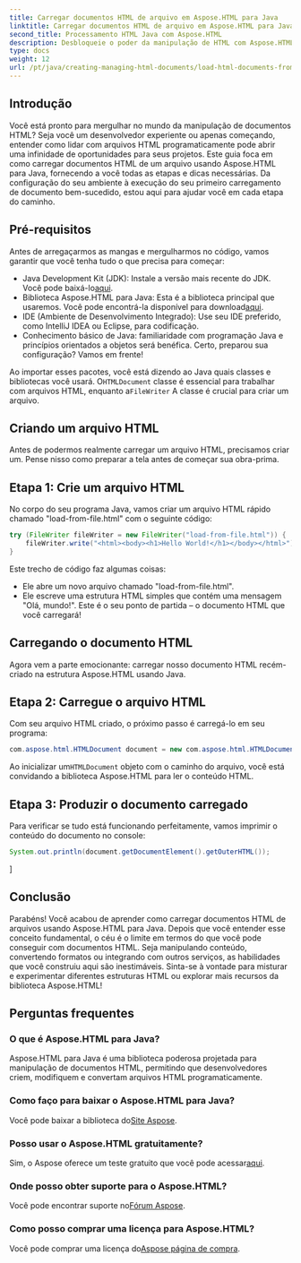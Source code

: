 ```yaml
---
title: Carregar documentos HTML de arquivo em Aspose.HTML para Java
linktitle: Carregar documentos HTML de arquivo em Aspose.HTML para Java
second_title: Processamento HTML Java com Aspose.HTML
description: Desbloqueie o poder da manipulação de HTML com Aspose.HTML para Java. Aprenda a carregar documentos HTML de arquivos com tutoriais passo a passo.
type: docs
weight: 12
url: /pt/java/creating-managing-html-documents/load-html-documents-from-file/
---
```

## Introdução
Você está pronto para mergulhar no mundo da manipulação de documentos HTML? Seja você um desenvolvedor experiente ou apenas começando, entender como lidar com arquivos HTML programaticamente pode abrir uma infinidade de oportunidades para seus projetos. Este guia foca em como carregar documentos HTML de um arquivo usando Aspose.HTML para Java, fornecendo a você todas as etapas e dicas necessárias. Da configuração do seu ambiente à execução do seu primeiro carregamento de documento bem-sucedido, estou aqui para ajudar você em cada etapa do caminho.
## Pré-requisitos
Antes de arregaçarmos as mangas e mergulharmos no código, vamos garantir que você tenha tudo o que precisa para começar:
-  Java Development Kit (JDK): Instale a versão mais recente do JDK. Você pode baixá-lo[aqui](https://www.oracle.com/java/technologies/javase-jdk11-downloads.html).
-  Biblioteca Aspose.HTML para Java: Esta é a biblioteca principal que usaremos. Você pode encontrá-la disponível para download[aqui](https://releases.aspose.com/html/java/).
- IDE (Ambiente de Desenvolvimento Integrado): Use seu IDE preferido, como IntelliJ IDEA ou Eclipse, para codificação.
- Conhecimento básico de Java: familiaridade com programação Java e princípios orientados a objetos será benéfica.
Certo, preparou sua configuração? Vamos em frente!

 Ao importar esses pacotes, você está dizendo ao Java quais classes e bibliotecas você usará. O`HTMLDocument` classe é essencial para trabalhar com arquivos HTML, enquanto a`FileWriter` A classe é crucial para criar um arquivo.
## Criando um arquivo HTML
Antes de podermos realmente carregar um arquivo HTML, precisamos criar um. Pense nisso como preparar a tela antes de começar sua obra-prima.
## Etapa 1: Crie um arquivo HTML
No corpo do seu programa Java, vamos criar um arquivo HTML rápido chamado "load-from-file.html" com o seguinte código:
```java
try (FileWriter fileWriter = new FileWriter("load-from-file.html")) {
    fileWriter.write("<html><body><h1>Hello World!</h1></body></html>");
}
```
Este trecho de código faz algumas coisas:
- Ele abre um novo arquivo chamado "load-from-file.html".
- Ele escreve uma estrutura HTML simples que contém uma mensagem "Olá, mundo!".
Este é o seu ponto de partida – o documento HTML que você carregará!
## Carregando o documento HTML
Agora vem a parte emocionante: carregar nosso documento HTML recém-criado na estrutura Aspose.HTML usando Java.
## Etapa 2: Carregue o arquivo HTML
Com seu arquivo HTML criado, o próximo passo é carregá-lo em seu programa:
```java
com.aspose.html.HTMLDocument document = new com.aspose.html.HTMLDocument("load-from-file.html");
```
 Ao inicializar um`HTMLDocument` objeto com o caminho do arquivo, você está convidando a biblioteca Aspose.HTML para ler o conteúdo HTML.
## Etapa 3: Produzir o documento carregado
Para verificar se tudo está funcionando perfeitamente, vamos imprimir o conteúdo do documento no console:
```java
System.out.println(document.getDocumentElement().getOuterHTML());
```
]
## Conclusão
Parabéns! Você acabou de aprender como carregar documentos HTML de arquivos usando Aspose.HTML para Java. Depois que você entender esse conceito fundamental, o céu é o limite em termos do que você pode conseguir com documentos HTML. Seja manipulando conteúdo, convertendo formatos ou integrando com outros serviços, as habilidades que você construiu aqui são inestimáveis. 
Sinta-se à vontade para misturar e experimentar diferentes estruturas HTML ou explorar mais recursos da biblioteca Aspose.HTML!
## Perguntas frequentes
### O que é Aspose.HTML para Java?  
Aspose.HTML para Java é uma biblioteca poderosa projetada para manipulação de documentos HTML, permitindo que desenvolvedores criem, modifiquem e convertam arquivos HTML programaticamente.
### Como faço para baixar o Aspose.HTML para Java?  
 Você pode baixar a biblioteca do[Site Aspose](https://releases.aspose.com/html/java/).
### Posso usar o Aspose.HTML gratuitamente?  
 Sim, o Aspose oferece um teste gratuito que você pode acessar[aqui](https://releases.aspose.com/).
### Onde posso obter suporte para o Aspose.HTML?  
 Você pode encontrar suporte no[Fórum Aspose](https://forum.aspose.com/c/html/29).
### Como posso comprar uma licença para Aspose.HTML?  
 Você pode comprar uma licença do[Aspose página de compra](https://purchase.aspose.com/buy).